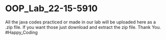 # OOP_Lab_22-15-5910 
All the java codes practiced or made in our lab will be uploaded here as a .zip file. 
If you want those just download and extract the zip file.
Thank You.
#Happy_Coding
